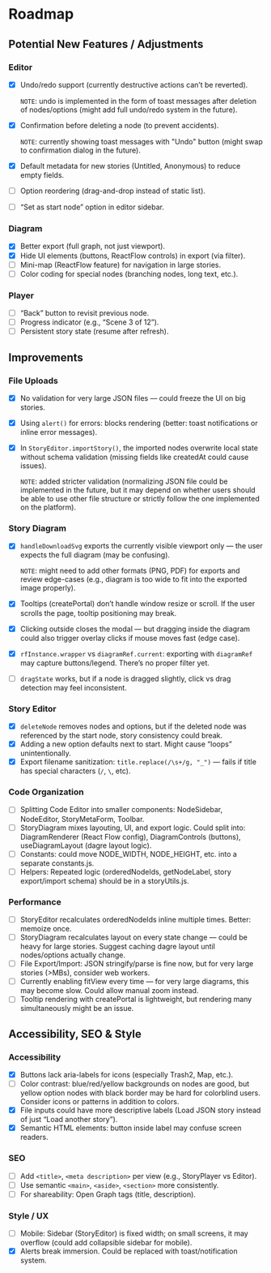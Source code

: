 # Roadmap

## Potential New Features / Adjustments

### Editor

- [x] Undo/redo support (currently destructive actions can’t be reverted).

  `NOTE`: undo is implemented in the form of toast messages after deletion of nodes/options (might add full undo/redo system in the future).

- [x] Confirmation before deleting a node (to prevent accidents).

  `NOTE`: currently showing toast messages with "Undo" button (might swap to confirmation dialog in the future).

- [x] Default metadata for new stories (Untitled, Anonymous) to reduce empty fields.
- [ ] Option reordering (drag-and-drop instead of static list).
- [ ] “Set as start node” option in editor sidebar.

### Diagram

- [x] Better export (full graph, not just viewport).
- [x] Hide UI elements (buttons, ReactFlow controls) in export (via filter).
- [ ] Mini-map (ReactFlow feature) for navigation in large stories.
- [ ] Color coding for special nodes (branching nodes, long text, etc.).

### Player

- [ ] “Back” button to revisit previous node.
- [ ] Progress indicator (e.g., “Scene 3 of 12”).
- [ ] Persistent story state (resume after refresh).

## Improvements

### File Uploads

- [x] No validation for very large JSON files — could freeze the UI on big stories.
- [x] Using `alert()` for errors: blocks rendering (better: toast notifications or inline error messages).
- [x] In `StoryEditor.importStory()`, the imported nodes overwrite local state without schema validation (missing fields like createdAt could cause issues).

  `NOTE`: added stricter validation (normalizing JSON file could be implemented in the future, but it may depend on whether users should be able to use other file structure or strictly follow the one implemented on the platform).

### Story Diagram

- [x] `handleDownloadSvg` exports the currently visible viewport only — the user expects the full diagram (may be confusing).

  `NOTE`: might need to add other formats (PNG, PDF) for exports and review edge-cases (e.g., diagram is too wide to fit into the exported image properly).

- [x] Tooltips (createPortal) don’t handle window resize or scroll. If the user scrolls the page, tooltip positioning may break.
- [x] Clicking outside closes the modal — but dragging inside the diagram could also trigger overlay clicks if mouse moves fast (edge case).
- [x] `rfInstance.wrapper` vs `diagramRef.current`: exporting with `diagramRef` may capture buttons/legend. There’s no proper filter yet.
- [ ] `dragState` works, but if a node is dragged slightly, click vs drag detection may feel inconsistent.

### Story Editor

- [x] `deleteNode` removes nodes and options, but if the deleted node was referenced by the start node, story consistency could break.
- [x] Adding a new option defaults next to start. Might cause “loops” unintentionally.
- [x] Export filename sanitization: `title.replace(/\s+/g, "_")` — fails if title has special characters (`/`, `\`, etc).

### Code Organization

- [ ] Splitting Code Editor into smaller components: NodeSidebar, NodeEditor, StoryMetaForm, Toolbar.
- [ ] StoryDiagram mixes layouting, UI, and export logic. Could split into: DiagramRenderer (React Flow config), DiagramControls (buttons), useDiagramLayout (dagre layout logic).
- [ ] Constants: could move NODE_WIDTH, NODE_HEIGHT, etc. into a separate constants.js.
- [ ] Helpers: Repeated logic (orderedNodeIds, getNodeLabel, story export/import schema) should be in a storyUtils.js.

### Performance

- [ ] StoryEditor recalculates orderedNodeIds inline multiple times. Better: memoize once.
- [ ] StoryDiagram recalculates layout on every state change — could be heavy for large stories. Suggest caching dagre layout until nodes/options actually change.
- [ ] File Export/Import: JSON stringify/parse is fine now, but for very large stories (>MBs), consider web workers.
- [ ] Currently enabling fitView every time — for very large diagrams, this may become slow. Could allow manual zoom instead.
- [ ] Tooltip rendering with createPortal is lightweight, but rendering many simultaneously might be an issue.

## Accessibility, SEO & Style

### Accessibility

- [x] Buttons lack aria-labels for icons (especially Trash2, Map, etc.).
- [ ] Color contrast: blue/red/yellow backgrounds on nodes are good, but yellow option nodes with black border may be hard for colorblind users. Consider icons or patterns in addition to colors.
- [x] File inputs could have more descriptive labels (Load JSON story instead of just “Load another story”).
- [x] Semantic HTML elements: button inside label may confuse screen readers.

### SEO

- [ ] Add `<title>`, `<meta description>` per view (e.g., StoryPlayer vs Editor).
- [ ] Use semantic `<main>`, `<aside>`, `<section>` more consistently.
- [ ] For shareability: Open Graph tags (title, description).

### Style / UX

- [ ] Mobile: Sidebar (StoryEditor) is fixed width; on small screens, it may overflow (could add collapsible sidebar for mobile).
- [x] Alerts break immersion. Could be replaced with toast/notification system.
